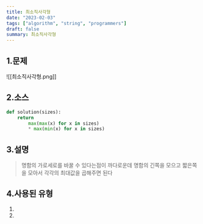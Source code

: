 ```yaml
---
title: 최소직사각형
date: "2023-02-03"
tags: ["algorithm", "string", "programmers"]
draft: false
summary: 최소직사각형
---
```


## 1.문제

![[최소직사각형.png]]

## 2.소스

```python
def solution(sizes):
    return
	    max(max(x) for x in sizes)
	    * max(min(x) for x in sizes)
```

## 3.설명

> 명함의 가로세로를 바꿀 수 있다는점이 까다로운데
> 명함의 긴쪽을 모으고 짧은쪽을 모아서
> 각각의 최대값을 곱해주면 된다

## 4.사용된 유형

1.
2.
